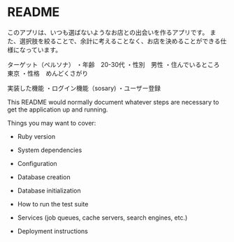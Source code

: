 # README

このアプリは、いつも選ばないようなお店との出会いを作るアプリです。
また、選択肢を絞ることで、余計に考えることなく、お店を決めることができる仕様になっています。

ターゲット（ペルソナ）
・年齢　20-30代
・性別　男性
・住んでいるところ　東京
・性格　めんどくさがり

実装した機能
・ログイン機能（sosary)
・ユーザー登録


This README would normally document whatever steps are necessary to get the
application up and running.

Things you may want to cover:

* Ruby version

* System dependencies

* Configuration

* Database creation

* Database initialization

* How to run the test suite

* Services (job queues, cache servers, search engines, etc.)

* Deployment instructions


